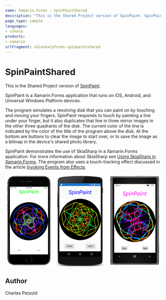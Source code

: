 ```yaml
---
name: Xamarin.Forms - SpinPaintShared
description: "This is the Shared Project version of SpinPaint. SpinPaint is a Xamarin.Forms application that runs on iOS, Android, #skiasharp"
page_type: sample
languages:
- csharp
products:
- xamarin
urlFragment: skiasharpforms-spinpaintshared
---
```

# SpinPaintShared

This is the Shared Project version of [SpinPaint](https://developer.xamarin.com/samples/xamarin-forms/SkiaSharpForms/SpinPaint/).

SpinPaint is a Xamarin.Forms application that runs on iOS, Android, and Universal Windows Platform devices.

The program simulates a revolving disk that you can paint on by touching and moving your fingers.
SpinPaint responds to touch by painting a line under your finger, but it also duplicates that line in three mirror images in the other three quadrants of the disk.
The current color of the line is indicated by the color of the title of the program above the disk. At the bottom are buttons to clear the image to start over, or to save the image as a bitmap in the device's shared photo library.

SpinPaint demonstrates the use of SkiaSharp in a Xamarin.Forms application. For more information about SkiaSharp see [Using SkiaSharp in Xamarin.Forms](https://docs.microsoft.com/xamarin/xamarin-forms/user-interface/graphics/skiasharp/). The program also uses a touch-tracking effect discussed in the article [Invoking Events from Effects](https://docs.microsoft.com/xamarin/xamarin-forms/app-fundamentals/effects/touch-tracking).

![SpinPaintShared application screenshot](Screenshots/Image0.png "SpinPaintShared application screenshot")

## Author

Charles Petzold
